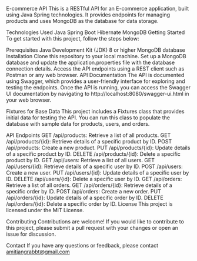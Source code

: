 E-commerce API
This is a RESTful API for an E-commerce application, built using Java Spring technologies. It provides endpoints for managing products and uses MongoDB as the database for data storage.

Technologies Used
Java
Spring Boot
Hibernate
MongoDB
Getting Started
To get started with this project, follow the steps below:

Prerequisites
Java Development Kit (JDK) 8 or higher
MongoDB database
Installation
Clone this repository to your local machine.
Set up a MongoDB database and update the application.properties file with the database connection details.
Access the API endpoints using a REST client such as Postman or any web browser.
API Documentation
The API is documented using Swagger, which provides a user-friendly interface for exploring and testing the endpoints. Once the API is running, you can access the Swagger UI documentation by navigating to http://localhost:8080/swagger-ui.html in your web browser.

Fixtures for Base Data
This project includes a Fixtures class that provides initial data for testing the API. You can run this class to populate the database with sample data for products, users, and orders.

API Endpoints
GET /api/products: Retrieve a list of all products.
GET /api/products/{id}: Retrieve details of a specific product by ID.
POST /api/products: Create a new product.
PUT /api/products/{id}: Update details of a specific product by ID.
DELETE /api/products/{id}: Delete a specific product by ID.
GET /api/users: Retrieve a list of all users.
GET /api/users/{id}: Retrieve details of a specific user by ID.
POST /api/users: Create a new user.
PUT /api/users/{id}: Update details of a specific user by ID.
DELETE /api/users/{id}: Delete a specific user by ID.
GET /api/orders: Retrieve a list of all orders.
GET /api/orders/{id}: Retrieve details of a specific order by ID.
POST /api/orders: Create a new order.
PUT /api/orders/{id}: Update details of a specific order by ID.
DELETE /api/orders/{id}: Delete a specific order by ID.
License
This project is licensed under the MIT License.

Contributing
Contributions are welcome! If you would like to contribute to this project, please submit a pull request with your changes or open an issue for discussion.

Contact
If you have any questions or feedback, please contact amitjangrabbt@gmail.com



